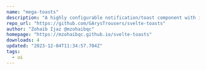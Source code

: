 ```yaml
---
name: "mega-toasts"
description: "A highly configurable notification/toast component with individual toast state management capabilities."
repo_url: "https://github.com/GArysTrousers/svelte-toasts"
author: "Zohaib Ijaz @mzohaibqc"
homepage: "https://mzohaibqc.github.io/svelte-toasts"
downloads: 4
updated: "2023-12-04T11:34:57.704Z"
tags: 
  - ui
---
```

